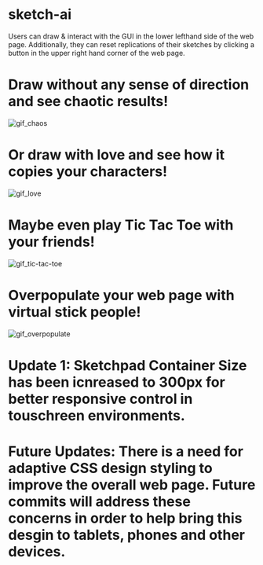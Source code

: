 # sketch-ai
Users can draw & interact with the GUI in the lower lefthand side of the web page. Additionally, they can reset replications of their sketches by clicking a button in the upper right hand corner of the web page.

# Draw without any sense of direction and see chaotic results!
![gif_chaos](https://user-images.githubusercontent.com/63478816/82721044-a8849280-9c87-11ea-8b1a-7ef42fcb295d.gif)

# Or draw with love and see how it copies your characters!
![gif_love](https://user-images.githubusercontent.com/63478816/82720927-1cbe3680-9c86-11ea-8021-daf70affe93f.gif)

# Maybe even play Tic Tac Toe with your friends!
![gif_tic-tac-toe](https://user-images.githubusercontent.com/63478816/82721143-9eaf5f00-9c88-11ea-8792-40c8ec22552c.gif)

# Overpopulate your web page with virtual stick people!
![gif_overpopulate](https://user-images.githubusercontent.com/63478816/82721290-e1be0200-9c89-11ea-9098-7db71ebe6cde.gif)

# Update 1: Sketchpad Container Size has been icnreased to 300px for better responsive control in touschreen environments. 

# Future Updates: There is a need for adaptive CSS design styling to improve the overall web page. Future commits will address these concerns in order to help bring this desgin to tablets, phones and other devices. 




